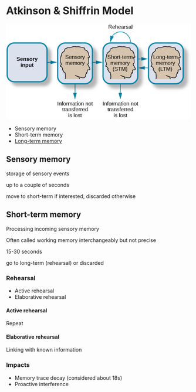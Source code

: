 # Atkinson & Shiffrin Model

![img.png](atkinson-shiffrin-memory-model.png)

- Sensory memory
- Short-term memory
- [Long-term memory](long-term.md)

## Sensory memory

storage of sensory events

up to a couple of seconds

move to short-term if interested, discarded otherwise

## Short-term memory

Processing incoming sensory memory

Often called working memory interchangeably but not precise

15-30 seconds

go to long-term (rehearsal) or discarded

### Rehearsal

- Active rehearsal
- Elaborative rehearsal

#### Active rehearsal

Repeat

#### Elaborative rehearsal

Linking with known information

### Impacts

- Memory trace decay (considered about 18s)
- Proactive interference


